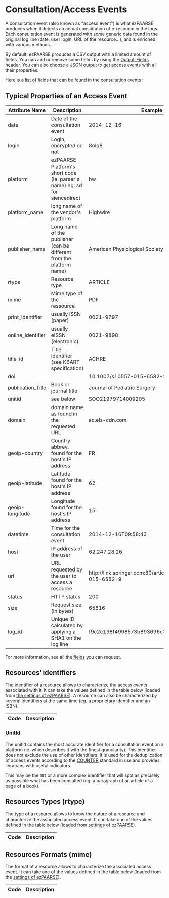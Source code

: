 # Consultation/Access Events #

A consultation event (also known as "access event") is what ezPAARSE produces when it detects an actual consultation of e-resource in the logs. Each consultation event is generated with some generic data found in the original log line (date, user login, URL of the resource...), and is enriched with various methods.

By default, ezPAARSE produces a CSV output with a limited amount of fields. You can add or remove some fields by using the [Output-Fields](../features/outputfields.html) header. You can also choose a [JSON output](../configuration/parametres.html#accept) to get access events with all their properties.

Here is a list of fields that can be found in the consultation events :

## Typical Properties of an Access Event ##
<table>
  <thead>
    <tr>
      <th>Attribute Name</th>
      <th>Description</th>
      <th>Example</th>
    </tr>
  </thead>
  <tbody>
    <tr>
      <td>date</td>
      <td>Date of the consultation event</td>
      <td>2014-12-16</td>
    </tr>
    <tr>
      <td>login</td>
      <td>Login, encrypted or not</td>
      <td>8olq8</td>
    </tr>
    <tr>
      <td>platform</td>
      <td>ezPAARSE Platform's short code (ie. parser's name) eg: sd for siencedirect</td>
      <td>hw</td>
    </tr>
    <tr>
      <td>platform_name</td>
      <td>long name of the vendor's platform</td>
      <td>Highwire</td>
    </tr>
    <tr>
      <td>publisher_name</td>
      <td>Long name of the publisher (can be different from the platform name)</td>
      <td>American Physiological Society</td>
    </tr>
    <tr>
      <td>rtype</td>
      <td>Resource type</td>
      <td>ARTICLE</td>
    </tr>
    <tr>
      <td>mime</td>
      <td>Mime type of the ressource</td>
      <td>PDF</td>
    </tr>
    <tr>
      <td>print_identifier</td>
      <td>usually ISSN (paper)</td>
      <td>0021-9797</td>
    </tr>
    <tr>
      <td>online_identifier</td>
      <td>usually eISSN (electronic)</td>
      <td>0021-9898</td>
    </tr>
    <tr>
      <td>title_id</td>
      <td>Title identifier (see KBART specification)</td>
      <td>ACHRE</td>
    </tr>
    <tr>
      <td>doi</td>
      <td></td>
      <td>10.1007/s10557-015-6582-9</td>
    </tr>
    <tr>
      <td>publication_Title</td>
      <td>Book or journal title</td>
      <td>Journal of Pediatric Surgery</td>
    </tr>
    <tr>
      <td>unitid</td>
      <td>see below</td>
      <td>SOO21979714009205</td>
    </tr>
    <tr>
      <td>domain</td>
      <td>domain name as found in the requested URL</td>
      <td>ac.els-cdn.com</td>
    </tr>
    <tr>
      <td>geoip-country</td>
      <td>Country abbrev. found for the host's IP address</td>
      <td>FR</td>
    </tr>
    <tr>
      <td>geoip-latitude</td>
      <td>Latitude found for the host's IP address</td>
      <td>62</td>
    </tr>
    <tr>
      <td>geoip-longitude</td>
      <td>Longitude found for the host's IP address</td>
      <td>15</td>
    </tr>
    <tr>
      <td>datetime</td>
      <td>Time for the consultation event</td>
      <td>2014-12-16T09:58:43</td>
    </tr>
    <tr>
      <td>host</td>
      <td>IP address of the user</td>
      <td>62.247.28.26</td>
    </tr>
    <tr>
      <td>url</td>
      <td>URL requested by the user to access a resource</td>
      <td>http://link.springer.com:80/article/10.1007/s10557-015-6582-9</td>
    </tr>
    <tr>
      <td>status</td>
      <td>HTTP status</td>
      <td>200</td>
    </tr>
    <tr>
      <td>size</td>
      <td>Request size (in bytes)</td>
      <td>65816</td>
    </tr>
    <tr>
      <td>log_id</td>
      <td>Unique ID calculated by applying a SHA1 on the log line</td>
      <td>f9c2c138f4998573b893696c3de3341cdabd1fb0</td>
    </tr>
  </tbody>
</table>

For more information, see all the [fields](../configuration/parametres.html#output-fields) you can request.


## Resources' identifiers ##

The identifier of a resource allows to characterize the access events associated with it. It can take the values defined in the table below (loaded from [the settings of ezPAARSE](https://github.com/ezpaarse-project/ezpaarse-platforms/blob/master/fields.json)). A resource can also be characterized by several identifiers at the same time (eg. a proprietary identifier and an ISBN).

<table>
  <thead>
    <tr>
      <th>Code</th>
      <th>Description</th>
    </tr>
  </thead>

  <tbody id="ridTable"></tbody>
</table>

### UnitId ###

The unitid contains the most accurate identifier for a consultation event on a platform (ie. which describes it with the finest granularity). This identifier does not exclude the use of other identifiers. It is used for the deduplication of access events according to the [COUNTER](http://www.projectcounter.org/) standard in use and provides librarians with useful indicators.

This may be the `DOI` or a more complex identifier that will spot as precisely as possible what has been consulted (eg. a paragraph of an article of a page of a book).

## Resources Types (rtype) ##

The type of a resource allows to know the nature of a resource and characterize the associated access event. It can take one of the values defined in the table below (loaded from [settings of ezPAARSE](https://github.com/ezpaarse-project/ezpaarse-platforms/blob/master/fields.json)).

<table>
  <thead>
    <tr>
      <th>Code</th>
      <th>Description</th>
    </tr>
  </thead>

  <tbody id="rtypeTable"></tbody>
</table>

## Resources Formats (mime) ##

The format of a resource allows to characterize the associated access event. It can take one of the values defined in the table below (loaded from the [settings of ezPAARSE](https://github.com/ezpaarse-project/ezpaarse-platforms/blob/master/fields.json)).

<table>
  <thead>
    <tr>
      <th>Code</th>
      <th>Description</th>
    </tr>
  </thead>

  <tbody id="mimeTable"></tbody>
</table>

<script type="text/javascript" src="../_static/fields.js"></script>
